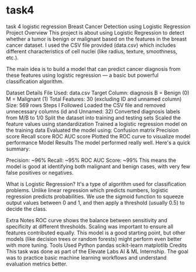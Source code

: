 # task4
task 4 logistic regression
Breast Cancer Detection using Logistic Regression
Project Overview
This project is about using Logistic Regression to detect whether a tumor is benign or malignant based on the features in the breast cancer dataset. I used the CSV file provided (data.csv) which includes different characteristics of cell nuclei (like radius, texture, smoothness, etc.).

The main idea is to build a model that can predict cancer diagnosis from these features using logistic regression — a basic but powerful classification algorithm.

Dataset Details
File Used: data.csv
Target Column: diagnosis
B = Benign (0)
M = Malignant (1)
Total Features: 30 (excluding ID and unnamed column)
Size: 569 rows
Steps I Followed
Loaded the CSV file and removed unnecessary columns (id and Unnamed: 32)
Converted diagnosis labels from M/B to 1/0
Split the dataset into training and testing sets
Scaled the feature values using standardization
Trained a logistic regression model on the training data
Evaluated the model using:
Confusion matrix
Precision score
Recall score
ROC AUC score
Plotted the ROC curve to visualize model performance
Model Results
The model performed really well. Here's a quick summary:

Precision: ~96%
Recall: ~95%
ROC AUC Score: ~99%
This means the model is good at identifying both malignant and benign cases, with very few false positives or negatives.

What is Logistic Regression?
It's a type of algorithm used for classification problems. Unlike linear regression which predicts numbers, logistic regression predicts probabilities. We use the sigmoid function to squeeze output values between 0 and 1, and then apply a threshold (usually 0.5) to decide the class.

Extra Notes
ROC curve shows the balance between sensitivity and specificity at different thresholds.
Scaling was important to ensure all features contributed equally.
This model is a good starting point, but other models (like decision trees or random forests) might perform even better with more tuning.
Tools Used
Python
pandas
scikit-learn
matplotlib
Credits
This task was done as part of the Elevate Labs AI & ML Internship. The goal was to practice basic machine learning workflows and understand evaluation metrics better.
